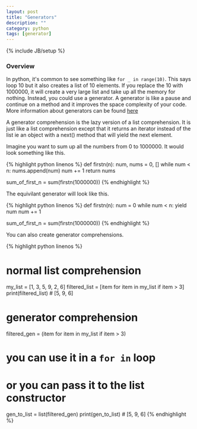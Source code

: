 ```yaml
---
layout: post
title: "Generators"
description: ""
category: python
tags: [generator]
---
```

{% include JB/setup %}

<!-- Overview -->
<h3>Overview</h3>

In python, it's common to see something like `for _ in range(10)`. This says loop 10 but it also creates a list of 10 elements. If you replace the 10 with 1000000, it will create a very large list and take up all the memory for nothing. Instead, you could use a generator. A generator is like a pause and continue on a method and it improves the space complexity of your code. More information about generators can be found [here](https://wiki.python.org/moin/Generators)

A generator comprehension is the lazy version of a list comprehension.
It is just like a list comprehension except that it returns an iterator instead of the list ie an object with a next() method that will yield the next element.

Imagine you want to sum up all the numbers from 0 to 1000000. It would look something like this.

{% highlight python linenos %}
def firstn(n):
     num, nums = 0, []
     while num < n:
         nums.append(num)
         num += 1
     return nums

sum_of_first_n = sum(firstn(1000000))
{% endhighlight %}

The equivilant generator will look like this.

{% highlight python linenos %}
def firstn(n):
    num = 0
    while num < n:
        yield num
        num += 1

sum_of_first_n = sum(firstn(1000000))
{% endhighlight %}

You can also create generator comprehensions.

{% highlight python linenos %}
# normal list comprehension
my_list = [1, 3, 5, 9, 2, 6]
filtered_list = [item for item in my_list if item > 3]
print(filtered_list) # [5, 9, 6]


# generator comprehension
filtered_gen = (item for item in my_list if item > 3)
# you can use it in a `for in` loop
# or you can pass it to the list constructor
gen_to_list = list(filtered_gen)
print(gen_to_list) # [5, 9, 6]
{% endhighlight %}